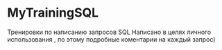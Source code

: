# MyTrainingSQL
Тренировки по написанию запросов SQL
Написано в целях личного использования , по этому подробные коментарии на каждый запрос)
